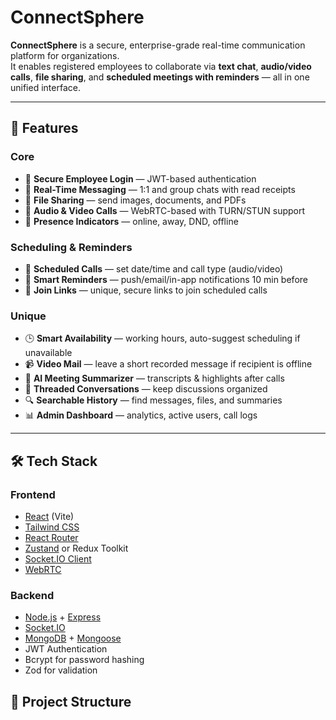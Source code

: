 # ConnectSphere

**ConnectSphere** is a secure, enterprise-grade real-time communication platform for organizations.  
It enables registered employees to collaborate via **text chat**, **audio/video calls**, **file sharing**, and **scheduled meetings with reminders** — all in one unified interface.

---

## 🚀 Features

### Core
- 🔐 **Secure Employee Login** — JWT-based authentication
- 💬 **Real-Time Messaging** — 1:1 and group chats with read receipts
- 📁 **File Sharing** — send images, documents, and PDFs
- 🎥 **Audio & Video Calls** — WebRTC-based with TURN/STUN support
- 👤 **Presence Indicators** — online, away, DND, offline

### Scheduling & Reminders
- 📅 **Scheduled Calls** — set date/time and call type (audio/video)
- 🔔 **Smart Reminders** — push/email/in-app notifications 10 min before
- 🔗 **Join Links** — unique, secure links to join scheduled calls

### Unique
- 🕒 **Smart Availability** — working hours, auto-suggest scheduling if unavailable
- 📹 **Video Mail** — leave a short recorded message if recipient is offline
- 🧠 **AI Meeting Summarizer** — transcripts & highlights after calls
- 🧵 **Threaded Conversations** — keep discussions organized
- 🔍 **Searchable History** — find messages, files, and summaries
- 📊 **Admin Dashboard** — analytics, active users, call logs

---

## 🛠 Tech Stack

### Frontend
- [React](https://reactjs.org/) (Vite)
- [Tailwind CSS](https://tailwindcss.com/)
- [React Router](https://reactrouter.com/)
- [Zustand](https://github.com/pmndrs/zustand) or Redux Toolkit
- [Socket.IO Client](https://socket.io/)
- [WebRTC](https://webrtc.org/)

### Backend
- [Node.js](https://nodejs.org/) + [Express](https://expressjs.com/)
- [Socket.IO](https://socket.io/)
- [MongoDB](https://www.mongodb.com/) + [Mongoose](https://mongoosejs.com/)
- JWT Authentication
- Bcrypt for password hashing
- Zod for validation




## 📂 Project Structure

